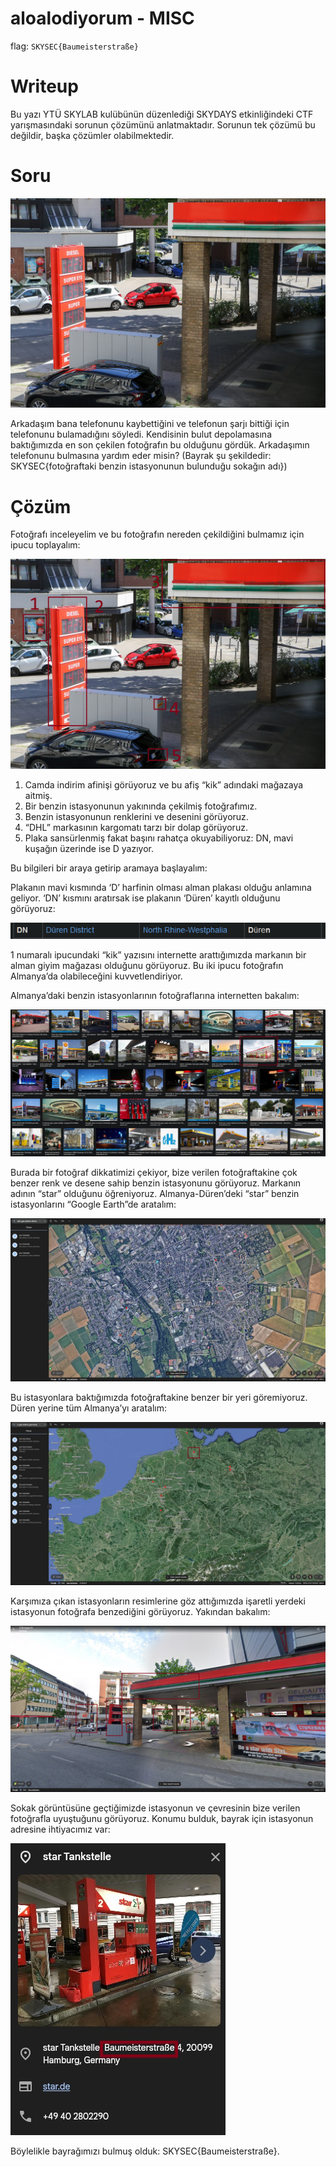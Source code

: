 # aloalodiyorum - MISC

flag: `SKYSEC{Baumeisterstraße}`

# Writeup

Bu yazı YTÜ SKYLAB kulübünün düzenlediği SKYDAYS etkinliğindeki CTF yarışmasındaki sorunun çözümünü anlatmaktadır. Sorunun tek çözümü bu değildir, başka çözümler olabilmektedir.

# Soru

![1](assets/1.jpeg)

 Arkadaşım bana telefonunu kaybettiğini ve telefonun şarjı bittiği için telefonunu bulamadığını söyledi. Kendisinin bulut depolamasına baktığımızda en son çekilen fotoğrafın bu olduğunu gördük. Arkadaşımın telefonunu bulmasına yardım eder misin? (Bayrak şu şekildedir: SKYSEC{fotoğraftaki benzin istasyonunun bulunduğu sokağın adı})

# Çözüm

 Fotoğrafı inceleyelim ve bu fotoğrafın nereden çekildiğini bulmamız için ipucu toplayalım:

![2](assets/2.png)

1. Camda indirim afinişi görüyoruz ve bu afiş “kik” adındaki mağazaya aitmiş.
2. Bir benzin istasyonunun yakınında çekilmiş fotoğrafımız.
3. Benzin istasyonunun renklerini ve desenini görüyoruz.
4. “DHL” markasının kargomatı tarzı bir dolap görüyoruz.
5. Plaka sansürlenmiş fakat başını rahatça okuyabiliyoruz: DN, mavi kuşağın üzerinde ise D yazıyor.

 Bu bilgileri bir araya getirip aramaya başlayalım:

 Plakanın mavi kısmında ‘D’ harfinin olması alman plakası olduğu anlamına geliyor. ‘DN’ kısmını aratırsak ise plakanın ‘Düren’ kayıtlı olduğunu görüyoruz:

![3](assets/3.png)

 1 numaralı ipucundaki “kik” yazısını internette arattığımızda markanın bir alman giyim mağazası olduğunu görüyoruz. Bu iki ipucu fotoğrafın Almanya’da olabileceğini kuvvetlendiriyor.

 Almanya’daki benzin istasyonlarının fotoğraflarına internetten bakalım:

![4](assets/4.jpg)

 Burada bir fotoğraf dikkatimizi çekiyor, bize verilen fotoğraftakine çok benzer renk ve desene sahip benzin istasyonunu görüyoruz. Markanın adının “star” olduğunu öğreniyoruz. Almanya-Düren’deki “star” benzin istasyonlarını “Google Earth”de aratalım:

![5](assets/5.jpg)

 Bu istasyonlara baktığımızda fotoğraftakine benzer bir yeri göremiyoruz. Düren yerine tüm Almanya’yı aratalım:

![6](assets/6.jpg)

 Karşımıza çıkan istasyonların resimlerine göz attığımızda işaretli yerdeki istasyonun fotoğrafa benzediğini görüyoruz. Yakından bakalım:

![7](assets/7.jpg)

 Sokak görüntüsüne geçtiğimizde istasyonun ve çevresinin bize verilen fotoğrafla uyuştuğunu görüyoruz. Konumu bulduk, bayrak için istasyonun adresine ihtiyacımız var:

![8](assets/8.jpg)

 Böylelikle bayrağımızı bulmuş olduk: SKYSEC{Baumeisterstraße}.
